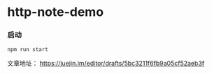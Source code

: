 # http-note-demo
### 启动
```
npm run start
```
文章地址：
https://juejin.im/editor/drafts/5bc3211f6fb9a05cf52aeb3f
